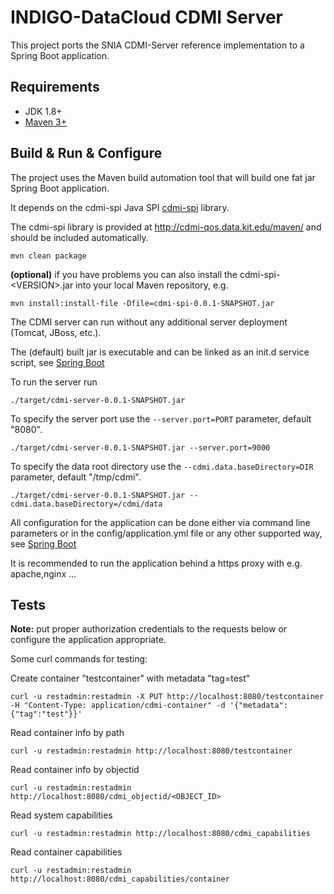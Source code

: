 # INDIGO-DataCloud CDMI Server

This project ports the SNIA CDMI-Server reference implementation to a Spring Boot application.

## Requirements

* JDK 1.8+
* [Maven 3+](https://maven.apache.org/)

## Build & Run & Configure

The project uses the Maven build automation tool that will build one fat jar Spring Boot application.

It depends on the cdmi-spi Java SPI [cdmi-spi](https://github.com/indigo-dc/cdmi-spi) library.

The cdmi-spi library is provided at http://cdmi-qos.data.kit.edu/maven/ and should be included automatically.

```
mvn clean package
```

**(optional)** if you have problems you can also install the cdmi-spi-\<VERSION\>.jar into your local Maven repository, e.g.

```
mvn install:install-file -Dfile=cdmi-spi-0.0.1-SNAPSHOT.jar
```

The CDMI server can run without any additional server deployment (Tomcat, JBoss, etc.).

The (default) built jar is executable and can be linked as an init.d service script, see [Spring Boot](https://docs.spring.io/spring-boot/docs/current/reference/htmlsingle/#deployment-initd-service)

To run the server run
```
./target/cdmi-server-0.0.1-SNAPSHOT.jar
```

To specify the server port use the ```--server.port=PORT``` parameter, default "8080".

```
./target/cdmi-server-0.0.1-SNAPSHOT.jar --server.port=9000
```

To specify the data root directory use the ```--cdmi.data.baseDirectory=DIR``` parameter, default "/tmp/cdmi".

```
./target/cdmi-server-0.0.1-SNAPSHOT.jar --cdmi.data.baseDirectory=/cdmi/data
```

All configuration for the application can be done either via command line parameters or in the config/application.yml file or any other supported way, see [Spring Boot](https://docs.spring.io/spring-boot/docs/current/reference/htmlsingle/#boot-features-external-config)

It is recommended to run the application behind a https proxy with e.g. apache,nginx ...

## Tests
**Note:** put proper authorization credentials to the requests below or configure the application appropriate.

Some curl commands for testing:

Create container "testcontainer" with metadata "tag=test"
```
curl -u restadmin:restadmin -X PUT http://localhost:8080/testcontainer -H "Content-Type: application/cdmi-container" -d '{"metadata":{"tag":"test"}}'
```
Read container info by path
```
curl -u restadmin:restadmin http://localhost:8080/testcontainer
```
Read container info by objectid
```
curl -u restadmin:restadmin http://localhost:8080/cdmi_objectid/<OBJECT_ID>
```
Read system capabilities
```
curl -u restadmin:restadmin http://localhost:8080/cdmi_capabilities
```
Read container capabilities
```
curl -u restadmin:restadmin http://localhost:8080/cdmi_capabilities/container
```
